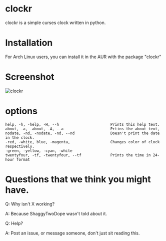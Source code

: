 # clockr
clockr is a simple curses clock written in python.

# Installation
For Arch Linux users, you can install it in the AUR with the package "clockr"

# Screenshot
![clockr](http://i.imgur.com/gNyIXlX.png)

# options
    help, -h, -help, -H, --h                       Prints this help text.
    about, -a, -about, -A, --a                     Prtins the about text, 
    nodate, -nd, -nodate, -nd, --nd                Doesn't print the date in the clock.
    -red, -white, blue, -magenta,                  Changes color of clock respectively.
    -green, -yellow, -cyan, -white 
    twentyfour, -tf, -twentyfour, --tf             Prints the time in 24-hour format

# Questions that we think you might have.
Q: Why isn't X working?

A: Because ShaggyTwoDope wasn't told about it.


Q: Help?

A: Post an issue, or message someone, don't just sit reading this.
